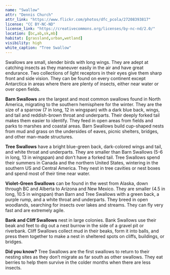 ```yaml
---
name: "Swallow"
attr: "Dennis Church"
attr_link: "https://www.flickr.com/photos/dfc_pcola/27208393817"
license: "CC BY-NC-ND"
license_link: "https://creativecommons.org/licenses/by-nc-nd/2.0/"
location: [bc,ab,sk,mb]
habitat: [grassland,urban,wetland]
visibility: high
white_caption: "Tree Swallow"
---
```

Swallows are small, slender birds with long wings. They are adept at catching insects as they maneuver easily in the air and have great endurance. Two collections of light receptors in their eyes give them sharp front and side vision. They can be found on every continent except Antarctica in areas where there are plenty of insects, either near water or over open fields.

**Barn Swallows** are the largest and most common swallows found in North America, migrating to the southern hemisphere for the winter. They are the size of a sparrow (7 in long, 12 in wingspan) with a dark blue back, wings, and tail and reddish-brown throat and underparts. Their deeply forked tail makes them easier to identify. They feed in open areas from fields and parks to marshes and coastal areas. Barn Swallows build cup-shaped nests from mud and grass on the undersides of eaves, picnic shelters, bridges, and other man-made structures.

**Tree Swallows** have a bright blue-green back, dark-colored wings and tail, and white throat and underparts. They are smaller than Barn Swallows (5-6 in long, 13 in wingspan) and don’t have a forked tail. Tree Swallows spend their summers in Canada and the northern United States, wintering in the southern US and Central America. They nest in tree cavities or nest boxes and spend most of their time near water.

**Violet-Green Swallows** can be found in the west from Alaska, down through BC and Alberta to Arizona and New Mexico. They are smaller (4.5 in long, 10.5 in wingspan) than Barn and Tree Swallows with a green back, a purple rump, and a white throat and underparts. They breed in open woodlands, searching for insects over lakes and streams. They can fly very fast and are extremely agile.

**Bank and Cliff Swallows** nest in large colonies. Bank Swallows use their beak and feet to dig out a nest burrow in the side of a gravel pit or riverbank. Cliff Swallows collect mud in their beaks, form it into balls, and press them together to make a nest in sheltered spots on cliffs, buildings, or bridges.

**Did you know?** Tree Swallows are the first swallows to return to their nesting sites as they don’t migrate as far south as other swallows. They eat berries to help them survive in the colder months when there are less insects.
